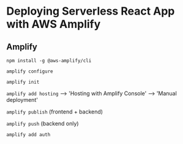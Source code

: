 # Deploying Serverless React App with AWS Amplify

## Amplify

```npm install -g @aws-amplify/cli```

```amplify configure```

```amplify init```

```amplify add hosting```
--> 'Hosting with Amplify Console'
--> 'Manual deployment'

```amplify publish``` (frontend + backend)

```amplify push``` (backend only)

```amplify add auth```